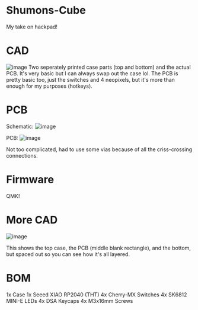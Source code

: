 # Shumons-Cube
My take on hackpad!

# CAD
![image](https://github.com/user-attachments/assets/5d5055c4-139a-4123-b756-a1733f894f0c)
Two seperately printed case parts (top and bottom) and the actual PCB. 
It's very basic but I can always swap out the case lol. The PCB is pretty basic too, just the switches and 4 neopixels, but it's more than enough for my purposes (hotkeys). 


# PCB
Schematic: ![image](https://github.com/user-attachments/assets/c2088ca1-ef2c-4f16-9bb3-8b607802f7f7)

PCB: ![image](https://github.com/user-attachments/assets/d359dea0-7637-41fb-8d83-de5f1ae568e9)

Not too complicated, had to use some vias because of all the criss-crossing connections. 


# Firmware
QMK! 


# More CAD
![image](https://github.com/user-attachments/assets/2338b5e0-ed3f-41ef-8260-60d0b2844865)

This shows the top case, the PCB (middle blank rectangle), and the bottom, but spaced out so you can see how it's all layered. 


# BOM
1x Case
1x Seeed XIAO RP2040 (THT)
4x Cherry-MX Switches
4x SK6812 MINI-E LEDs
4x DSA Keycaps
4x M3x16mm Screws

